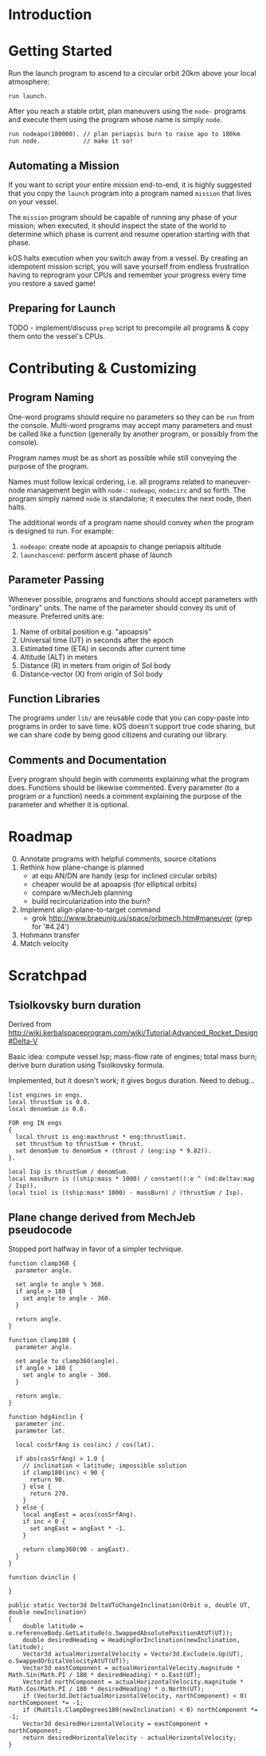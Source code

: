 Introduction
============

Getting Started
===============

Run the launch program to ascend to a circular orbit 20km above your local
atmosphere:

    run launch.

After you reach a stable orbit, plan maneuvers using the `node-` programs and
execute them using the program whose name is simply `node`.

    run nodeapo(180000). // plan periapsis burn to raise apo to 180km
    run node.            // make it so!

Automating a Mission
--------------------

If you want to script your entire mission end-to-end, it is highly suggested
that you copy the `launch` program into a program named `mission` that lives
on your vessel.

The `mission` program should be capable of running any phase of your mission;
when executed, it should inspect the state of the world to determine which
phase is current and resume operation starting with that phase.

kOS halts execution when you switch away from a vessel. By creating an
idempotent mission script, you will save yourself from endless frustration
having to reprogram your CPUs and remember your progress every time you restore
a saved game!

Preparing for Launch
--------------------

TODO - implement/discuss `prep` script to precompile all programs & copy them
onto the vessel's CPUs.

Contributing & Customizing
==========================

Program Naming
--------------

One-word programs should require no parameters so they can be `run` from the
console. Multi-word programs may accept many parameters and must be called
like a function (generally by another program, or possibly from the console).

Program names must be as short as possible while still conveying the purpose
of the program.

Names must follow lexical ordering, i.e. all programs related to maneuver-node
management begin with `node-`: `nodeapo`, `nodecirc` and so forth. The program
simply named `node` is standalone; it executes the next node, then halts.

The additional words of a program name should convey _when_
the program is designed to run. For example:

1. `nodeapo`: create node at apoapsis to change periapsis altitude
2. `launchascend`: perform ascent phase of launch

Parameter Passing
-----------------

Whenever possible, programs and functions should accept parameters with
"ordinary" units. The name of the parameter should convey its unit of measure.
Preferred units are:

1. Name of orbital position e.g. "apoapsis"
2. Universal time (UT) in seconds after the epoch
3. Estimated time (ETA) in seconds after current time
4. Altitude (ALT) in meters
5. Distance (R) in meters from origin of SoI body
6. Distance-vector (X) from origin of SoI body

Function Libraries
------------------

The programs under `lib/` are reusable code that you can copy-paste into
programs in order to save time. kOS doesn't support true code sharing, but we
can share code by being good citizens and curating our library.

Comments and Documentation
--------------------------

Every program should begin with comments explaining what the program does.
Functions should be likewise commented. Every parameter (to a program _or_ a
function) needs a comment explaining the purpose of the parameter and whether it
is optional.

Roadmap
=======

0. Annotate programs with helpful comments, source citations
1. Rethink how plane-change is planned
      - at equ AN/DN are handy (esp for inclined circular orbits)
      - cheaper would be at apoapsis (for elliptical orbits)
      - compare w/MechJeb planning
      - build recircularization into the burn?
2. Implement align-plane-to-target command
      - grok http://www.braeunig.us/space/orbmech.htm#maneuver (grep for '#4.24')
3. Hohmann transfer
4. Match velocity

Scratchpad
==========

Tsiolkovsky burn duration
-------------------------

Derived from http://wiki.kerbalspaceprogram.com/wiki/Tutorial:Advanced_Rocket_Design#Delta-V

Basic idea: compute vessel Isp; mass-flow rate of engines; total mass burn;
derive burn duration using Tsiolkovsky formula.

Implemented, but it doesn't work; it gives bogus duration. Need to debug...

    list engines in engs.
    local thrustSum is 0.0.
    local denomSum is 0.0.

    FOR eng IN engs
    {
      local thrust is eng:maxthrust * eng:thrustlimit.
      set thrustSum to thrustSum + thrust.
      set denomSum to denomSum + (thrust / (eng:isp * 9.82)).
    }.

    local Isp is thrustSum / denomSum.
    local massBurn is ((ship:mass * 1000) / constant():e ^ (nd:deltav:mag / Isp)).
    local tsiol is ((ship:mass* 1000) - massBurn) / (thrustSum / Isp).

Plane change derived from MechJeb pseudocode
--------------------------------------------

Stopped port halfway in favor of a simpler technique.

    function clamp360 {
      parameter angle.

      set angle to angle % 360.
      if angle > 180 {
        set angle to angle - 360.
      }

      return angle.
    }

    function clamp180 {
      parameter angle.

      set angle to clamp360(angle).
      if angle > 180 {
        set angle to angle - 360.
      }

      return angle.
    }

    function hdg4inclin {
      parameter inc.
      parameter lat.

      local cosSrfAng is cos(inc) / cos(lat).

      if abs(cosSrfAng) > 1.0 {
        // inclination < latitude; impossible solution
        if clamp180(inc) < 90 {
          return 90.
        } else {
          return 270.
        }
      } else {
        local angEast = acos(cosSrfAng).
        if inc < 0 {
          set angEast = angEast * -1.
        }

        return clamp360(90 - angEast).
      }
    }

    function dvinclin {

    }

    public static Vector3d DeltaVToChangeInclination(Orbit o, double UT, double newInclination)
    {
        double latitude = o.referenceBody.GetLatitude(o.SwappedAbsolutePositionAtUT(UT));
        double desiredHeading = HeadingForInclination(newInclination, latitude);
        Vector3d actualHorizontalVelocity = Vector3d.Exclude(o.Up(UT), o.SwappedOrbitalVelocityAtUT(UT));
        Vector3d eastComponent = actualHorizontalVelocity.magnitude * Math.Sin(Math.PI / 180 * desiredHeading) * o.East(UT);
        Vector3d northComponent = actualHorizontalVelocity.magnitude * Math.Cos(Math.PI / 180 * desiredHeading) * o.North(UT);
        if (Vector3d.Dot(actualHorizontalVelocity, northComponent) < 0) northComponent *= -1;
        if (MuUtils.ClampDegrees180(newInclination) < 0) northComponent *= -1;
        Vector3d desiredHorizontalVelocity = eastComponent + northComponent;
        return desiredHorizontalVelocity - actualHorizontalVelocity;
    }
